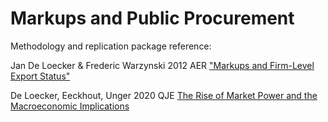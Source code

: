 # Markups and Public Procurement

Methodology and replication package reference: 

Jan De Loecker & Frederic Warzynski 2012 AER ["Markups and Firm-Level Export Status"](https://www.aeaweb.org/articles?id=10.1257/aer.102.6.2437)

De Loecker, Eeckhout, Unger 2020 QJE [The Rise of Market Power and the Macroeconomic Implications](https://academic.oup.com/qje/article/135/2/561/5714769?login=true)
    




